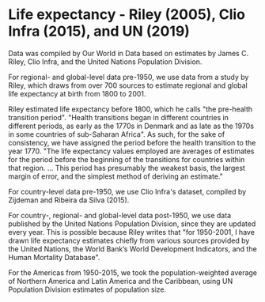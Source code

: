 # Life expectancy - Riley (2005), Clio Infra (2015), and UN (2019)

Data was compiled by Our World in Data based on estimates by James C. Riley, Clio Infra, and the United Nations Population Division.

For regional- and global-level data pre-1950, we use data from a study by Riley, which draws from over 700 sources to estimate regional and global life expectancy at birth from 1800 to 2001.

Riley estimated life expectancy before 1800, which he calls "the pre-health transition period". "Health transitions began in different countries in different periods, as early as the 1770s in Denmark and as late as the 1970s in some countries of sub-Saharan Africa". As such, for the sake of consistency, we have assigned the period before the health transition to the year 1770. "The life expectancy values employed are averages of estimates for the period before the beginning of the transitions for countries within that region. ... This period has presumably the weakest basis, the largest margin of error, and the simplest method of deriving an estimate."

For country-level data pre-1950, we use Clio Infra's dataset, compiled by Zijdeman and Ribeira da Silva (2015).

For country-, regional- and global-level data post-1950, we use data published by the United Nations Population Division, since they are updated every year. This is possible because Riley writes that "for 1950-2001, I have drawn life expectancy estimates chiefly from various sources provided by the United Nations, the World Bank’s World Development Indicators, and the Human Mortality Database". 

For the Americas from 1950-2015, we took the population-weighted average of Northern America and Latin America and the Caribbean, using UN Population Division estimates of population size.
